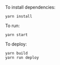 To install dependencies:

```
yarn install
```

To run:

```
yarn start
```

To deploy:


```
yarn build
yarn run deploy
```
